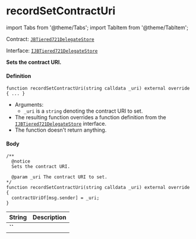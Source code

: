# recordSetContractUri

import Tabs from '@theme/Tabs';
import TabItem from '@theme/TabItem';

Contract: [`JBTiered721DelegateStore`](/dev/api/contracts/or-delegates/jbtiered721delegatestore)

Interface: [`IJBTiered721DelegateStore`](/dev/api/interfaces/ijbtiered721delegatestore)

**Sets the contract URI.**

<Tabs>
<TabItem value="Step by step" label="Step by step">

#### Definition

```
function recordSetContractUri(string calldata _uri) external override { ... }
```

- Arguments:
  - `_uri` is a `string` denoting the contract URI to set.
- The resulting function overrides a function definition from the [`IJBTiered721DelegateStore`](/dev/api/interfaces/ijbtiered721delegatestore) interface.
- The function doesn't return anything.

#### Body

</TabItem>

<TabItem value="Code" label="Code">

```
/** 
  @notice
  Sets the contract URI. 

  @param _uri The contract URI to set.
*/
function recordSetContractUri(string calldata _uri) external override {
  contractUriOf[msg.sender] = _uri;
}
```

</TabItem>

<TabItem value="Errors" label="Errors">

|String|Description|
|-|-|
|**``**||

</TabItem>

<TabItem value="Bug bounty" label="Bug bounty">

</TabItem>
</Tabs>

